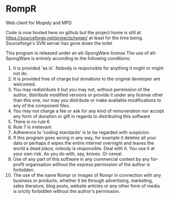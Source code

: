 # RompR
Web client for Mopidy and MPD

Code is now hosted here on github but the project home is still at
https://sourceforge.net/projects/rompr/
at least for the time being. Sourceforge's SVN server has gone down the toilet

This program is released under an alt-SpongWare license
The use of alt-SpongWare is entirely according to the following conditions:
1) It is provided 'as is'. Nobody is responsible for anything it might or might not do.
2) It is provided free of charge but donations to the original developer are welcomed.
3) You may redistribute it but you may not, without permission of the author, distribute modified versions or provide it under any license other than this one, nor may you distribute or make available modifications to any of the component files.
4) You may not charge a fee or ask for any kind of remuneration nor accept any form of donation or gift in regards to distributing this software
5) There is no rule 6
7) Rule 7 is irrelevant
8) Adherence to 'coding standards' is to be regarded with suspicion.
9) If this program goes wrong in any way, for example it deletes all your data or perhaps it wipes the entire internet overnight and leaves the world a dead place, nobody is responsible. Deal with it. You use it at your own risk. As you do with, say, knives. Or cereal.
10) Use of any part of this software in any commercial context by any for-profit organisation without the express permission of the author is forbidden.
11) The use of the name Rompr or images of Rompr in connection with any business or products, whether it be through advertising, marketing, sales literature, blog posts, website articles or any other form of media is srictly forbidden without the author's permission.
